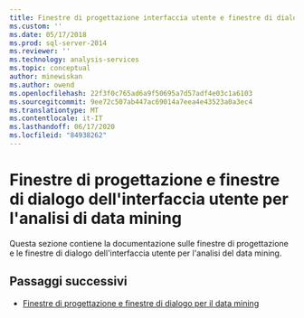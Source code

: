 ```yaml
---
title: Finestre di progettazione interfaccia utente e finestre di dialogo per l'analisi tabulare di data mining | Microsoft Docs
ms.custom: ''
ms.date: 05/17/2018
ms.prod: sql-server-2014
ms.reviewer: ''
ms.technology: analysis-services
ms.topic: conceptual
author: minewiskan
ms.author: owend
ms.openlocfilehash: 22f3f0c765ad6a9f50695a7d57adf4e03c1a6103
ms.sourcegitcommit: 9ee72c507ab447ac69014a7eea4e43523a0a3ec4
ms.translationtype: MT
ms.contentlocale: it-IT
ms.lasthandoff: 06/17/2020
ms.locfileid: "84938262"
---
```

# <a name="ui-designers-and-dialogs-for-data-mining-analysis"></a>Finestre di progettazione e finestre di dialogo dell'interfaccia utente per l'analisi di data mining

Questa sezione contiene la documentazione sulle finestre di progettazione e le finestre di dialogo dell'interfaccia utente per l'analisi del data mining.

## <a name="next-steps"></a>Passaggi successivi

- [Finestre di progettazione e finestre di dialogo per il data mining](../data-mining-designers-and-dialog-boxes.md)

